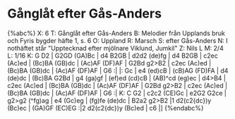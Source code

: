 # Gånglåt efter Gås-Anders

{%abc%}
X: 6
T: Gånglåt efter Gås-Anders
B: Melodier från Upplands bruk och Fyris bygder häfte 1, s. 6
O: Uppland
R: Marsch
S: efter Gås-Anders
N: I nothäftet står "Upptecknad efter mjölnare Viklund, Jumkil"
Z: Nils L
M: 2/4
L: 1/16
K: G
D2 | G2GD (GA)Bc | d4 B2GB | d2d2 (de)fg | d4 B2GB |
c2ec (Ac)ed | (Bc)BA (GB)dc | (Ac)AF (DF)AF | G2Bd g2>B2 |
c2ec (Ac)ed | (Bc)BA (GB)dc | (Ac)AF (DF)AF | G6 :|
|: Gc | e4 (ed)cB | (cB)AG (FD)FA | d4 (de)dc | (Bc)BA G2Bd |
g4 (ga)gf | (ef)ed (cd)cB | (AB)^cd (eg)ec | d4>B4 |
c2ec (Ac)ed | (Bc)BA (GB)dc | (Ac)AF (DF)AF | G2Bd g2>B2 |
c2ec (Ac)ed | (Bc)BA (GB)dc | (Ac)AF (DF)AF | G6 :| 
K: C
G2 | c2c2 (CE)Gc | e2G2 G2ce | g2>g2 (^fg)ag | e4 (Gc)eg | (fg)fe (de)dc |
      B2a2 g2>B2 |1 d2(c2{dc})y (Bc)ec | (GA)GF (EC)EG :|2 d2(c2{dc})y (Bc)ed | c6 |]
{%endabc%}

